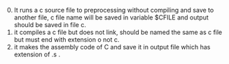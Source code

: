 0) It runs a c source file to preprocessing without compiling and save to another file, c file name will be saved in variable $CFILE and output should be saved in file c.
1) it compiles a c file but does not link, should be named the same as c file but must end with extension o not c.
2) it makes the assembly code of C and save it in output file which has extension of .s .